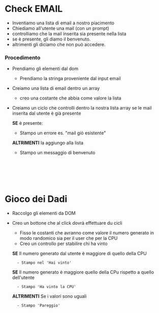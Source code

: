 # Check EMAIL

- Inventiamo una lista di email a nostro piacimento
- Chiediamo all'utente una mail (con un prompt)
- controlliamo che la mail inserita sia presente nella lista
- se è presente, gli diamo il benvenuto.
- altrimenti gli diciamo che non può accedere.

### Procedimento

- Prendiamo gli elementi dal dom
    - Prendiamo la stringa proveniente dal input email
- Creiamo una lista di email dentro un array
    - creo una costante che abbia come valore la lista
- Creiamo un ciclo che controlli dentro la nostra lista array se le mail inserita dal utente è già presente
    
    **SE** è presente:
    - Stampo un errore es. "mail giò esistente"
    
    **ALTRIMENTI** la aggiungo alla lista
    - Stampo un messaggio di benvenuto


<br>
<br>
<br>
<br>

# Gioco dei Dadi

- Raccolgo gli elementi da DOM
- Creo un bottone che al click dovrà effettuare du cicli
    - Fisso le costanti che avranno come valore il numero generato in modo randomico sia per il user che per la CPU
    - Creo un controllo per stabilire chi ha vinto

    **SE** Il numero generato dal utente è maggiore di quello della CPU

        - Stampo nel 'Hai vinto'
        
    **SE** Il numero generato è maggiore quello della CPu rispetto a quello dell'utente

        - Stampo 'Ha vinto la CPU'
    
    **ALTRIMENTI** Se i valori sono uguali
    
        - Stampo 'Pareggio'
